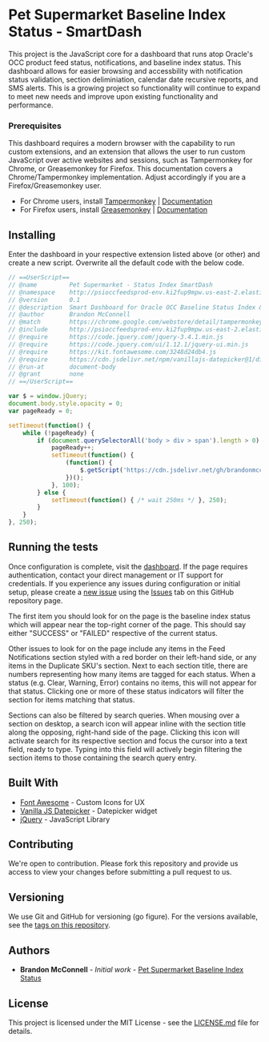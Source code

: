 # Pet Supermarket Baseline Index Status - SmartDash

This project is the JavaScript core for a dashboard that runs atop Oracle's OCC product feed status, notifications, and baseline index status. This dashboard allows for easier browsing and accessbility with notification status validation, section deliminiation, calendar date recursive reports, and SMS alerts. This is a growing project so functionality will continue to expand to meet new needs and improve upon existing functionality and performance.

### Prerequisites

This dashboard requires a modern browser with the capability to run custom extensions, and an extension that allows the user to run custom JavaScript over active websites and sessions, such as Tampermonkey for Chrome, or Greasemonkey for Firefox. This documentation covers a Chrome/Tampermonkey implementation. Adjust accordingly if you are a Firefox/Greasemonkey user.

* For Chrome users, install [Tampermonkey](https://chrome.google.com/webstore/detail/tampermonkey/dhdgffkkebhmkfjojejmpbldmpobfkfo) | [Documentation](https://www.tampermonkey.net/documentation.php)
* For Firefox users, install [Greasemonkey](https://addons.mozilla.org/en-US/firefox/addon/greasemonkey/) | [Documentation](https://wiki.greasespot.net/Greasemonkey_Manual)

## Installing

Enter the dashboard in your respective extension listed above (or other) and create a new script. Overwrite all the default code with the below code.

```javascript
// ==UserScript==
// @name         Pet Supermarket - Status Index SmartDash
// @namespace    http://psioccfeedsprod-env.ki2fup9mpw.us-east-2.elasticbeanstalk.com/
// @version      0.1
// @description  Smart Dashboard for Oracle OCC Baseline Status Index & Product Feed Notifications
// @author       Brandon McConnell
// @match        https://chrome.google.com/webstore/detail/tampermonkey/dhdgffkkebhmkfjojejmpbldmpobfkfo?hl=en
// @include      http://psioccfeedsprod-env.ki2fup9mpw.us-east-2.elasticbeanstalk.com/show/searchindexstatus*
// @require      https://code.jquery.com/jquery-3.4.1.min.js
// @require      https://code.jquery.com/ui/1.12.1/jquery-ui.min.js
// @require      https://kit.fontawesome.com/3248d24db4.js
// @require      https://cdn.jsdelivr.net/npm/vanillajs-datepicker@1/dist/js/datepicker-full.min.js
// @run-at       document-body
// @grant        none
// ==/UserScript==

var $ = window.jQuery;
document.body.style.opacity = 0;
var pageReady = 0;

setTimeout(function() {
    while (!pageReady) {
        if (document.querySelectorAll('body > div > span').length > 0) {
            pageReady++;
            setTimeout(function() {
                (function() {
                    $.getScript('https://cdn.jsdelivr.net/gh/brandonmcconnell/Pet-Supermarket-Baseline-Index-Status@latest/baselineindex.js');
                })();
            }, 100);
        } else {
            setTimeout(function() { /* wait 250ms */ }, 250);
        }
    }
}, 250);
```

## Running the tests

Once configuration is complete, visit the [dashboard](http://psioccfeedsprod-env.ki2fup9mpw.us-east-2.elasticbeanstalk.com/show/searchindexstatus). If the page requires authentication, contact your direct management or IT support for credentials. If you experience any issues during configuration or initial setup, please create a [new issue](https://github.com/brandonmcconnell/Pet-Supermarket-Baseline-Index-Status/issues/new) using the [Issues](https://github.com/brandonmcconnell/Pet-Supermarket-Baseline-Index-Status/issues) tab on this GitHub repository page.

The first item you should look for on the page is the baseline index status which will appear near the top-right corner of the page. This should say either "SUCCESS" or "FAILED" respective of the current status.

Other issues to look for on the page include any items in the Feed Notifications section styled with a red border on their left-hand side, or any items in the Duplicate SKU's section. Next to each section title, there are numbers representing how many items are tagged for each status. When a status (e.g. Clear, Warning, Error) contains no items, this will not appear for that status. Clicking one or more of these status indicators will filter the section for items matching that status.

Sections can also be filtered by search queries. When mousing over a section on desktop, a search icon will appear inline with the section title along the opposing, right-hand side of the page. Clicking this icon will activate search for its respective section and focus the cursor into a text field, ready to type. Typing into this field will actively begin filtering the section items to those containing the search query entry.

## Built With

* [Font Awesome](https://fontawesome.com/) - Custom Icons for UX
* [Vanilla JS Datepicker](https://mymth.github.io/vanillajs-datepicker/) - Datepicker widget
* [jQuery](https://api.jquery.com/) - JavaScript Library

## Contributing

We're open to contribution. Please fork this repository and provide us access to view your changes before submitting a pull request to us.

## Versioning

We use Git and GitHub for versioning (go figure). For the versions available, see the [tags on this repository](https://github.com/brandonmcconnell/Pet-Supermarket-Baseline-Index-Status/tags). 

## Authors

* **Brandon McConnell** - *Initial work* - [Pet Supermarket Baseline Index Status](https://github.com/brandonmcconnell/Pet-Supermarket-Baseline-Index-Status)

## License

This project is licensed under the MIT License - see the [LICENSE.md](LICENSE.md) file for details.